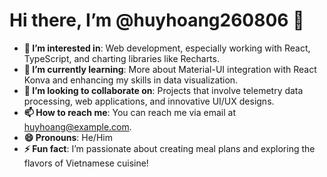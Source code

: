 # Hi there, I’m @huyhoang260806 👋

- **👀 I’m interested in**: Web development, especially working with React, TypeScript, and charting libraries like Recharts.  
- **🌱 I’m currently learning**: More about Material-UI integration with React Konva and enhancing my skills in data visualization.  
- **💞️ I’m looking to collaborate on**: Projects that involve telemetry data processing, web applications, and innovative UI/UX designs.  
- **📫 How to reach me**: You can reach me via email at [huyhoang@example.com](mailto:24133023@student.hcmute.edu.vn).  
- **😄 Pronouns**: He/Him  
- **⚡ Fun fact**: I’m passionate about creating meal plans and exploring the flavors of Vietnamese cuisine!

<!---
huyhoang260806/huyhoang260806 is a ✨ special ✨ repository because its `README.md` (this file) appears on your GitHub profile.
You can click the Preview link to take a look at your changes.
--->
